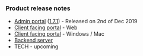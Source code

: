 ### Product release notes
* [Admin portal](/release-notes/admin) ([1.7.1](/release-notes/admin/v1.7.1)) - Released on 2nd of Dec 2019
* [Client facing portal](https://help.deskdirector.com/article/5g8fburope-portal-release-notes-web-client) - Web
* [Client facing portal](https://help.deskdirector.com/article/4uzjpwaiou-dd-portal-changelog) - Windows / Mac
* [Backend server](https://help.deskdirector.com/article/5ml4ieesph-server-changelog)
* TECH - upcoming
